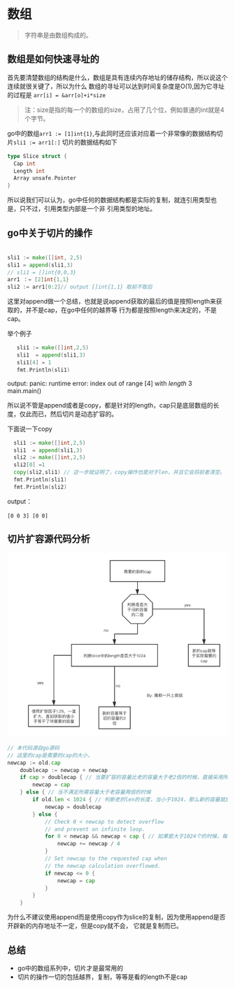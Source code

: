 # 数组
> 字符串是由数组构成的。
## 数组是如何快速寻址的

首先要清楚数组的结构是什么，数组是具有连续内存地址的储存结构，所以说这个连续就很关键了，所以为什么
数组的寻址可以达到时间复杂度是O(1),因为它寻址的过程是 `arr[i] = &arr[o]+i*size`
> 注：size是指的每一个的数组的size，占用了几个位，例如普通的int就是4个字节。

go中的数组`arr1 := [1]int{1}`,与此同时还应该对应着一个非常像的数据结构切片`sli1 := arr1[:]`
切片的数据结构如下

```go
type Slice struct {
  Cap int
  Length int
  Array unsafe.Pointer
}
```
所以说我们可以认为，go中任何的数据结构都是实际的复制，就连引用类型也是，只不过，引用类型内部是一个非
引用类型的地址。

## go中关于切片的操作

 ```go

 sli1 := make([]int, 2,5)
 sli1 = append(sli1,3)
 // sli1 = []int{0,0,3}
arr1 ：= [2]int{1,1}
sli2 := arr1[0:2]// output []int{1,1} 取前不取后

 ```
这里对append做一个总结，也就是说append获取的最后的值是按照length来获取的，并不是cap，在go中任何的越界等
行为都是按照length来决定的，不是cap。

 举个例子

 ```go
    sli1 := make([]int,2,5)
    sli1  = append(sli1,3)
    sli1[4] = 1
    fmt.Println(sli1)
 ```

 output:  panic: runtime error: index out of range [4] with *length* 3
main.main()

所以说不管是append或者是copy，都是针对的length，cap只是底层数组的长度，仅此而已，然后切片是动态扩容的。

下面说一下copy

```go
  sli1 := make([]int,2,5)
  sli1  = append(sli1,3)
  sli2 := make([]int,2,5)
  sli2[0] =1
  copy(sli2,sli1) // 这一步就证明了，copy操作也是对于len，并且它会将前者清空。
  fmt.Println(sli1)
  fmt.Println(sli2)
```
output：

`[0 0 3]
[0 0]
`
##  切片扩容源代码分析
![p](./1.1.png)
```go
// 本代码源自go源码
// 这里的cap是需要的cap的大小，
newcap := old.cap
	doublecap := newcap + newcap
	if cap > doublecap { // 当要扩容的容量比老的容量大于老2倍的时候，直接采用所需要的容量当容量
		newcap = cap
	} else { // 当不满足所需容量大于老容量两倍的时候
		if old.len < 1024 { // 判断老的len的长度，当小于1024，那么新的容量就是老容量的二倍。
			newcap = doublecap
		} else {
			// Check 0 < newcap to detect overflow
			// and prevent an infinite loop.
			for 0 < newcap && newcap < cap { // 如果是大于1024个的时候，每次都是增益1.25倍率，然后直到再次增益大于了所需的容量了，就OK了。
				newcap += newcap / 4
			}
			// Set newcap to the requested cap when
			// the newcap calculation overflowed.
			if newcap <= 0 {
				newcap = cap
			}
		}
	}

```
为什么不建议使用append而是使用copy作为slice的复制，因为使用append是否开辟新的内存地址不一定，但是copy就不会，
它就是复制而已。
## 总结
- go中的数组系列中，切片才是最常用的
- 切片的操作一切的包括越界，复制，等等是看的length不是cap
